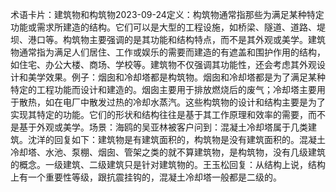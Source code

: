 

术语卡片：建筑物和构筑物2023-09-24定义：构筑物通常指那些为满足某种特定功能或需求所建造的结构。它们可以是大型的工程设施，如桥梁、隧道、道路、堤坝、港口等。构筑物主要强调的是其功能和结构特点，而不是其外观或美学。建筑物通常指为满足人们居住、工作或娱乐的需要而建造的有遮盖和围护作用的结构，如住宅、办公大楼、商场、学校等。建筑物不仅强调其功能性，还会考虑其外观设计和美学效果。例子：烟囱和冷却塔都是构筑物。烟囱和冷却塔都是为了满足某种特定的工程功能而设计和建造的。烟囱主要用于排放燃烧后的废气；冷却塔主要用于散热，如在电厂中散发过热的冷却水蒸汽。这些构筑物的设计和结构主要是为了实现其特定的功能。它们的形状和结构往往是基于其工作原理和效率的需要，而不是基于外观或美学。场景：海鸥的吴亚林被客户问到：混凝土冷却塔属于几类建筑。沈洋的回复如下：建筑物是有建筑面积的，构筑物是没有建筑面积的。混凝土冷却塔、水池、泵棚、烟囱、管架之类的就不算建筑物，是构筑物，没有几级建筑的概念。一级建筑、二级建筑只是针对建筑物的。王玉松回复：从结构上说，结构上有一个重要性等级，跟抗震挂钩的，混凝土冷却塔一般都是二级的。